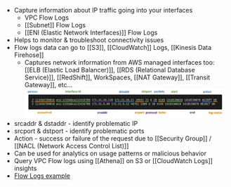 - Capture information about IP traffic going into your interfaces
	- VPC Flow Logs
	- [[Subnet]] Flow Logs
	- [[ENI (Elastic Network Interfaces)]] Flow Logs
- Helps to monitor & troubleshoot connectivity issues
- Flow logs data can go to [[S3]], [[CloudWatch]] Logs, [[Kinesis Data Firehose]]
	- Captures network information from AWS managed interfaces too: [[ELB (Elastic Load Balancer)]], [[RDS (Relational Database Service)]], [[RedShift]], WorkSpaces, [[NAT Gateway]], [[Transit Gateway]], etc...
![vpc_flow_logs.png](./Images/vpc_flow_logs.png)
- srcaddr & dstaddr - identify problematic IP
- srcport & dstport - identify problematic ports
- Action - success or failure of the request due to [[Security Group]] / [[NACL (Network Access Control List)]]
- Can be used for analytics on usage patterns or malicious behavior
- Query VPC Flow logs using [[Athena]] on S3 or [[CloudWatch Logs]] insights
- [Flow Logs example](https://docs.aws.amazon.com/vpc/latest/userguide/flow-logs-records-examples.html)

